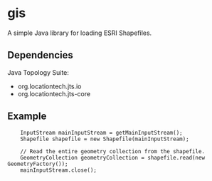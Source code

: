 # gis
A simple Java library for loading ESRI Shapefiles.

## Dependencies
Java Topology Suite:
- org.locationtech.jts.io
- org.locationtech.jts-core

## Example
```
    InputStream mainInputStream = getMainInputStream();
    Shapefile shapefile = new Shapefile(mainInputStream);

    // Read the entire geometry collection from the shapefile.
    GeometryCollection geometryCollection = shapefile.read(new GeometryFactory());
    mainInputStream.close();
```

